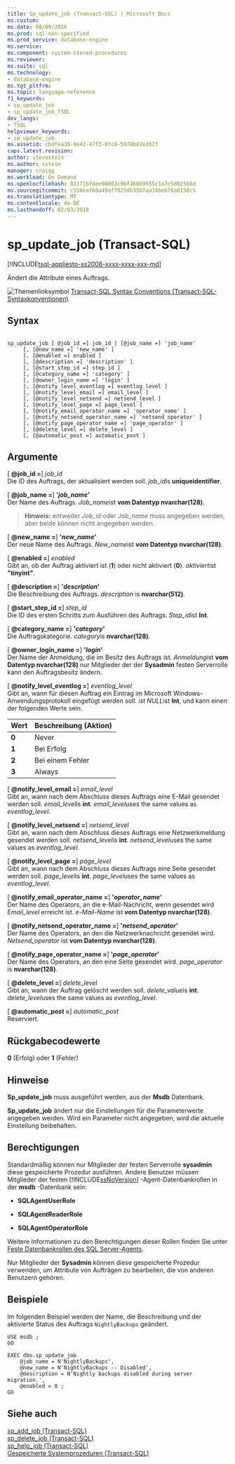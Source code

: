 ```yaml
---
title: Sp_update_job (Transact-SQL) | Microsoft Docs
ms.custom: 
ms.date: 08/09/2016
ms.prod: sql-non-specified
ms.prod_service: database-engine
ms.service: 
ms.component: system-stored-procedures
ms.reviewer: 
ms.suite: sql
ms.technology:
- database-engine
ms.tgt_pltfrm: 
ms.topic: language-reference
f1_keywords:
- sp_update_job
- sp_update_job_TSQL
dev_langs:
- TSQL
helpviewer_keywords:
- sp_update_job
ms.assetid: cbdfea38-9e42-47f3-8fc8-5978b82e2623
caps.latest.revision: 
author: stevestein
ms.author: sstein
manager: craigg
ms.workload: On Demand
ms.openlocfilehash: 03171bfdee98063c9bf460b9555c1a7c5d02568d
ms.sourcegitcommit: c556eaf60a49af7025db35b7aa14beb76a8158c5
ms.translationtype: MT
ms.contentlocale: de-DE
ms.lasthandoff: 02/03/2018
---
```

# <a name="spupdatejob-transact-sql"></a>sp_update_job (Transact-SQL)
[!INCLUDE[tsql-appliesto-ss2008-xxxx-xxxx-xxx-md](../../includes/tsql-appliesto-ss2008-xxxx-xxxx-xxx-md.md)]

  Ändert die Attribute eines Auftrags.  
  

  
 ![Themenlinksymbol](../../database-engine/configure-windows/media/topic-link.gif "Topic link icon") [Transact-SQL Syntax Conventions (Transact-SQL-Syntaxkonventionen)](../../t-sql/language-elements/transact-sql-syntax-conventions-transact-sql.md)  
  
## <a name="syntax"></a>Syntax  
  
```  
  
sp_update_job [ @job_id =] job_id | [@job_name =] 'job_name'  
     [, [@new_name =] 'new_name' ]   
     [, [@enabled =] enabled ]  
     [, [@description =] 'description' ]   
     [, [@start_step_id =] step_id ]  
     [, [@category_name =] 'category' ]   
     [, [@owner_login_name =] 'login' ]  
     [, [@notify_level_eventlog =] eventlog_level ]  
     [, [@notify_level_email =] email_level ]  
     [, [@notify_level_netsend =] netsend_level ]  
     [, [@notify_level_page =] page_level ]  
     [, [@notify_email_operator_name =] 'operator_name' ]  
     [, [@notify_netsend_operator_name =] 'netsend_operator' ]  
     [, [@notify_page_operator_name =] 'page_operator' ]  
     [, [@delete_level =] delete_level ]   
     [, [@automatic_post =] automatic_post ]  
```  
  
## <a name="arguments"></a>Argumente  
 [ **@job_id =**] *job_id*  
 Die ID des Auftrags, der aktualisiert werden soll. *job_id*is **uniqueidentifier**.  
  
 [ **@job_name =**] **'***job_name***'**  
 Der Name des Auftrags. *Job_name*ist **vom Datentyp nvarchar(128)**.  
  
> **Hinweis:** entweder *Job_id* oder *Job_name* muss angegeben werden, aber beide können nicht angegeben werden.  
  
 [ **@new_name =**] **'***new_name***'**  
 Der neue Name des Auftrags. *New_name*ist **vom Datentyp nvarchar(128)**.  
  
 [ **@enabled =**] *enabled*  
 Gibt an, ob der Auftrag aktiviert ist (**1**) oder nicht aktiviert (**0**). *aktiviert*ist **"tinyint"**.  
  
 [ **@description =**] **'***description***'**  
 Die Beschreibung des Auftrags. *description* is **nvarchar(512)**.  
  
 [ **@start_step_id =**] *step_id*  
 Die ID des ersten Schritts zum Ausführen des Auftrags. *Step_id*ist **Int**.  
  
 [ **@category_name =**] **'***category***'**  
 Die Auftragskategorie. *category*is **nvarchar(128)**.  
  
 [ **@owner_login_name =**] **'***login***'**  
 Der Name der Anmeldung, die im Besitz des Auftrags ist. *Anmeldung*ist **vom Datentyp nvarchar(128)** nur Mitglieder der der **Sysadmin** festen Serverrolle kann den Auftragsbesitz ändern.  
  
 [ **@notify_level_eventlog =**] *eventlog_level*  
 Gibt an, wann für diesen Auftrag ein Eintrag im Microsoft Windows-Anwendungsprotokoll eingefügt werden soll. *ist NULL*ist **Int**, und kann einen der folgenden Werte sein.  
  
|Wert|Beschreibung (Aktion)|  
|-----------|----------------------------|  
|**0**|Never|  
|**1**|Bei Erfolg|  
|**2**|Bei einem Fehler|  
|**3**|Always|  
  
 [ **@notify_level_email =**] *email_level*  
 Gibt an, wann nach dem Abschluss dieses Auftrags eine E-Mail gesendet werden soll. *email_level*is **int**. *email_level*uses the same values as *eventlog_level*.  
  
 [ **@notify_level_netsend =**] *netsend_level*  
 Gibt an, wann nach dem Abschluss dieses Auftrags eine Netzwerkmeldung gesendet werden soll. *netsend_level*is **int**. *netsend_level*uses the same values as *eventlog_level*.  
  
 [ **@notify_level_page =**] *page_level*  
 Gibt an, wann nach dem Abschluss dieses Auftrags eine Seite gesendet werden soll. *page_level*is **int**. *page_level*uses the same values as *eventlog_level*.  
  
 [ **@notify_email_operator_name =**] **'***operator_name***'**  
 Der Name des Operators, an die e-Mail-Nachricht, wenn gesendet wird *Email_level* erreicht ist. *e-Mail-Name* ist **vom Datentyp nvarchar(128)**.  
  
 [ **@notify_netsend_operator_name =**] **'***netsend_operator***'**  
 Der Name des Operators, an den die Netzwerknachricht gesendet wird. *Netsend_operator* ist **vom Datentyp nvarchar(128)**.  
  
 [ **@notify_page_operator_name =**] **'***page_operator***'**  
 Der Name des Operators, an den eine Seite gesendet wird. *page_operator* is **nvarchar(128)**.  
  
 [ **@delete_level =**] *delete_level*  
 Gibt an, wann der Auftrag gelöscht werden soll. *delete_value*is **int**. *delete_level*uses the same values as *eventlog_level*.  
  
 [ **@automatic_post =**] *automatic_post*  
 Reserviert.  
  
## <a name="return-code-values"></a>Rückgabecodewerte  
 **0** (Erfolg) oder **1** (Fehler)  
  
## <a name="remarks"></a>Hinweise  
 **Sp_update_job** muss ausgeführt werden, aus der **Msdb** Datenbank.  
  
 **Sp_update_job** ändert nur die Einstellungen für die Parameterwerte angegeben werden. Wird ein Parameter nicht angegeben, wird die aktuelle Einstellung beibehalten.  
  
## <a name="permissions"></a>Berechtigungen  
 Standardmäßig können nur Mitglieder der festen Serverrolle **sysadmin** diese gespeicherte Prozedur ausführen. Andere Benutzer müssen Mitglieder der festen [!INCLUDE[ssNoVersion](../../includes/ssnoversion-md.md)] -Agent-Datenbankrollen in der **msdb** -Datenbank sein:  
  
-   **SQLAgentUserRole**  
  
-   **SQLAgentReaderRole**  
  
-   **SQLAgentOperatorRole**  
  
 Weitere Informationen zu den Berechtigungen dieser Rollen finden Sie unter [Feste Datenbankrollen des SQL Server-Agents](http://msdn.microsoft.com/library/719ce56b-d6b2-414a-88a8-f43b725ebc79).  
  
 Nur Mitglieder der **Sysadmin** können diese gespeicherte Prozedur verwenden, um Attribute von Aufträgen zu bearbeiten, die von anderen Benutzern gehören.  
  
## <a name="examples"></a>Beispiele  
 Im folgenden Beispiel werden der Name, die Beschreibung und der aktivierte Status des Auftrags `NightlyBackups` geändert.  
  
```  
USE msdb ;  
GO  
  
EXEC dbo.sp_update_job  
    @job_name = N'NightlyBackups',  
    @new_name = N'NightlyBackups -- Disabled',  
    @description = N'Nightly backups disabled during server migration.',  
    @enabled = 0 ;  
GO  
```  
  
## <a name="see-also"></a>Siehe auch  
 [sp_add_job &#40;Transact-SQL&#41;](../../relational-databases/system-stored-procedures/sp-add-job-transact-sql.md)   
 [sp_delete_job &#40;Transact-SQL&#41;](../../relational-databases/system-stored-procedures/sp-delete-job-transact-sql.md)   
 [sp_help_job &#40;Transact-SQL&#41;](../../relational-databases/system-stored-procedures/sp-help-job-transact-sql.md)   
 [Gespeicherte Systemprozeduren &#40;Transact-SQL&#41;](../../relational-databases/system-stored-procedures/system-stored-procedures-transact-sql.md)  
  
  
